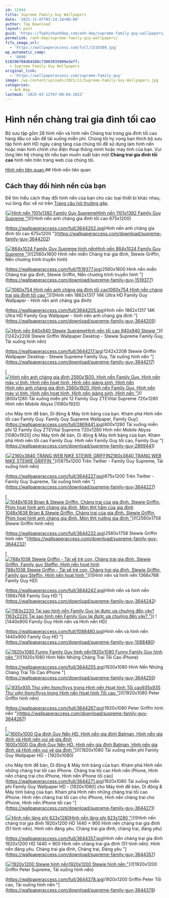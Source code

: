 ```yaml
---
id: 31944
title: Supreme Family Guy Wallpapers
date: '2021-11-07T03:14:18+00:00'
author: Top Download
layout: post
guid: 'https://Tophinhanhdep.com/anh-dep/supreme-family-guy-wallpapers/'
permalink: /anh-dep/supreme-family-guy-wallpapers/
fifu_image_url:
  - 'https://wallpaperaccess.com/full/1519389.jpg'
wp_automatic_camp:
  - '8098'
510296f88d84588c73003935009e5eff:
  - Supreme Family Guy Wallpapers
original_link:
  - 'https://wallpaperaccess.com/supreme-family-guy'
image: /wp-content/uploads/2021/11/Supreme-Family-Guy-Wallpapers.jpg
categories:
  - Ảnh Đẹp
lastmod: '2025-03-12T07:08:04.102Z'
---
```

# Hình nền chàng trai gia đình tối cao

Bộ sưu tập gồm 28 hình nền và hình nền Chàng trai trong gia đình tối cao hàng đầu có sẵn để tải xuống miễn phí. Chúng tôi hy vọng bạn thích bộ sưu tập hình ảnh HD ngày càng tăng của chúng tôi để sử dụng làm hình nền hoặc màn hình chính cho điện thoại thông minh hoặc máy tính của bạn. Vui lòng liên hệ chúng tôi nếu bạn muốn xuất bản một **Chàng trai gia đình tối cao** hình nền trên trang web của chúng tôi.

[Hình nền liên quan ](#related) ## Hình nền liên quan

## Cách thay đổi hình nền của bạn

Để tìm hiểu cách thay đổi hình nền của bạn cho các loại thiết bị khác nhau, vui lòng đọc về nó trên [Trang câu hỏi thường gặp](https://tophinhanhdep.com/faq/).

  
[[![Hình nền 1101x1392 Family Guy Supreme](https://wallpaperaccess.com/full/1519389.jpg)Hình nền 1101x1392 Family Guy Supreme "](https://wallpaperaccess.com/download/supreme-family-guy-1519389)](![Hình nền anh chàng gia đình tối cao 675x1200)

(https://wallpaperaccess.com/full/3644202.jpg)Hình nền anh chàng gia đình tối cao 675x1200 "](https://wallpaperaccess.com/download/supreme-family-guy-3644202)

[[![864x1024 Family Guy Supreme hình nền](https://wallpaperaccess.com/full/2013968.jpg)Hình nền 864x1024 Family Guy Supreme "](https://wallpaperaccess.com/download/supreme-family-guy-2013968)](![2560x1600 Hình nền miễn Chàng trai gia đình, Stewie Griffin, Nền chương trình truyền hình)

(https://wallpaperaccess.com/full/1519377.jpg)2560x1600 Hình nền miễn Chàng trai gia đình, Stewie Griffin, Nền chương trình truyền hình "](https://wallpaperaccess.com/download/supreme-family-guy-1519377)

[[![1060x754 Hình nền anh chàng gia đình tối cao](https://wallpaperaccess.com/full/3644204.png)1060x754 Hình nền chàng trai gia đình tối cao "](https://wallpaperaccess.com/download/supreme-family-guy-3644204)](![Hình nền 1862x1317 14K Ultra HD Family Guy Wallpaper - Hình nền anh chàng gia đình)

(https://wallpaperaccess.com/full/3644205.jpg)Hình nền 1862x1317 14K Ultra HD Family Guy Wallpaper - hình nền anh chàng gia đình "](https://wallpaperaccess.com/download/supreme-family-guy-3644205)

[[![Hình nền 940x940 Stewie Supreme](https://wallpaperaccess.com/full/2210686.jpg)Hình nền tối cao 940x940 Stewie "](https://wallpaperaccess.com/download/supreme-family-guy-2210686)](![1242x2208 Stewie Griffin Wallpaper Desktop - Stewie Supreme Family Guy, Tải xuống hình nền)

(https://wallpaperaccess.com/full/3644217.jpg)1242x2208 Stewie Griffin Wallpaper Desktop - Stewie Supreme Family Guy, Tải xuống hình nền "](https://wallpaperaccess.com/download/supreme-family-guy-3644217)

[[![Hình nền anh chàng gia đình 2560x1920.  Hình nền Family Guy.  Hình nền máy vi tính.  Hình nền hoạt hình, Hình nền giáng sinh, Hình nền](https://wallpaperaccess.com/full/1088483.jpg)Hình nền anh chàng gia đình 2560x1920. Hình nền Family Guy. Hình nền máy vi tính. Hình nền hoạt hình, Hình nền giáng sinh, Hình nền "](https://wallpaperaccess.com/download/supreme-family-guy-1088483)](![800x1280 Tải xuống miễn phí 12 Family Guy ZTEVital Supreme 720x1280 Hình nền Mobile Abyss [1080x1920)

 cho Máy tính để bàn, Di động & Máy tính bảng của bạn.  Khám phá Hình nền tối cao Family Guy.  Family Guy Supreme Wallpaper, Family Guy](https://wallpaperaccess.com/full/2869441.jpg)800x1280 Tải xuống miễn phí 12 Family Guy ZTEVital Supreme 720x1280 Hình nền Mobile Abyss \[1080x1920\] cho Máy tính để bàn, Di động &amp; Máy tính bảng của bạn. Khám phá Hình nền tối cao Family Guy. Hình nền Family Guy tối cao, Family Guy "](https://wallpaperaccess.com/download/supreme-family-guy-2869441)

[[![2160x3840 TRANG WEB NIKE STEWIE GRIFFIN](https://wallpaperaccess.com/full/3644224.jpg)2160x3840 TRANG WEB NIKE STEWIE GRIFFIN "](https://wallpaperaccess.com/download/supreme-family-guy-3644224)](![675x1200 Trên Twitter - Family Guy Supreme, Tải xuống hình nền)

(https://wallpaperaccess.com/full/3644227.jpg)675x1200 Trên Twitter - Family Guy Supreme, Tải xuống hình nền "](https://wallpaperaccess.com/download/supreme-family-guy-3644227)

[[![1048x1638 Brian & Stewie Griffin, Chàng trai của gia đình.  Stewie Griffin, Phim hoạt hình anh chàng gia đình, Món thịt hầm của gia đình](https://wallpaperaccess.com/full/3644231.jpg)1048x1638 Brian &amp; Stewie Griffin, Chàng trai của gia đình. Stewie Griffin, Phim hoạt hình anh chàng gia đình, Món thịt nướng gia đình "](https://wallpaperaccess.com/download/supreme-family-guy-3644231)](![2560x1758 Stewie Griffin hình nền)

(https://wallpaperaccess.com/full/3644232.jpg)2560x1758 Stewie Griffin hình nền "](https://wallpaperaccess.com/download/supreme-family-guy-3644232)

[[![788x1038 Stewie Griffin - Tài xế trẻ con, Chàng trai gia đình.  Stewie Griffin, Family guy Steffin, Hình nền hoạt hình](https://wallpaperaccess.com/full/3644237.jpg)788x1038 Stewie Griffin - Tài xế trẻ con, Chàng trai gia đình. Stewie Griffin, Family guy Steffin, Hình nền hoạt hình "](https://wallpaperaccess.com/download/supreme-family-guy-3644237)](![Hình nền và hình nền 1366x768 Family Guy HD)

(https://wallpaperaccess.com/full/3644242.jpg)Hình nền và hình nền 1366x768 Family Guy HD "](https://wallpaperaccess.com/download/supreme-family-guy-3644242)

[[![1163x2220 Tại sao hình nền Family Guy lại được ưa chuộng đến vậy?](https://wallpaperaccess.com/full/3644245.jpg)1163x2220 Tại sao hình nền Family Guy lại được ưa chuộng đến vậy? "](https://wallpaperaccess.com/download/supreme-family-guy-3644245)]( ![1440x900 Family Guy Hình nền và Hình nền HD)

(https://wallpaperaccess.com/full/1088480.jpg)Hình nền và hình nền 1440x900 Family Guy HD "](https://wallpaperaccess.com/download/supreme-family-guy-1088480)

[[![1920x1080 Funny Family Guy hình nền](https://wallpaperaccess.com/full/3644250.jpg)1920x1080 Funny Family Guy hình nền "](https://wallpaperaccess.com/download/supreme-family-guy-3644250)](![1920x1080 Hình Nền Những Chàng Trai Tối Cao iPhone)

(https://wallpaperaccess.com/full/3644255.jpg)1920x1080 Hình Nền Những Chàng Trai Tối Cao iPhone "](https://wallpaperaccess.com/download/supreme-family-guy-3644255)

[[![935x935 Thư viện Itsmcflyys trong Hình nền Hoạt hình Tối cao](https://wallpaperaccess.com/full/219854.jpg)935x935 Thư viện Itsmcflyys trong Hình nền Hoạt hình Tối cao "](https://wallpaperaccess.com/download/supreme-family-guy-219854)](![1920x1080 Peter Griffin hình nền)

(https://wallpaperaccess.com/full/3644267.jpg)1920x1080 Peter Griffin hình nền "](https://wallpaperaccess.com/download/supreme-family-guy-3644267)

[[![1600x1000 Gia đình Guy Nền HD.  Hình nền gia đình Batman, Hình nền gia đình và Hình nền vui vẻ gia đình](https://wallpaperaccess.com/full/3644268.jpg)1600x1000 Gia đình Guy Nền HD. Hình nền gia đình Batman, Hình nền gia đình và Hình nền vui vẻ gia đình "](https://wallpaperaccess.com/download/supreme-family-guy-3644268)](![1920x1080 Tải xuống miễn phí Family Guy Wallpaper HD - [1920x1080)

 cho Máy tính để bàn, Di động & Máy tính bảng của bạn.  Khám phá Hình nền những chàng trai tối cao iPhone.  Chàng trai tối cao Hình nền iPhone, Hình nền chàng trai cho iPhone, Hình nền iPhone tối cao](https://wallpaperaccess.com/full/3644271.jpg)1920x1080 Tải xuống miễn phí Family Guy Wallpaper HD - \[1920x1080\] cho Máy tính để bàn, Di động &amp; Máy tính bảng của bạn. Khám phá Hình nền những chàng trai tối cao iPhone. Hình nền chàng trai tối cao cho iPhone, Hình nền chàng trai cho iPhone, Hình nền iPhone tối cao "](https://wallpaperaccess.com/download/supreme-family-guy-3644271)

[[![Hình nền lãng phí 623x1280](https://wallpaperaccess.com/full/3644336.jpg)Hình nền lãng phí 623x1280 "](https://wallpaperaccess.com/download/supreme-family-guy-3644336)](![Hình nền chàng trai gia đình 1920x1200 HD 1440 × 900 Hình nền chàng trai gia đình (51 hình nền).  Hình nền đáng yêu.  Chàng trai gia đình, chàng trai, đáng yêu)

(https://wallpaperaccess.com/full/3644357.jpg)Hình nền chàng trai gia đình 1920x1200 HD 1440 × 900 Hình nền chàng trai gia đình (51 hình nền). Hình nền đáng yêu. Chàng trai gia đình, Chàng trai, Đáng yêu "](https://wallpaperaccess.com/download/supreme-family-guy-3644357)

[[![1920x1200 Stewie hình nền](https://wallpaperaccess.com/full/3644361.jpg)1920x1200 Stewie hình nền "](https://wallpaperaccess.com/download/supreme-family-guy-3644361)](![1920x1200 Griffin Peter Supreme, Tải xuống hình nền)

(https://wallpaperaccess.com/full/3644378.jpg)1920x1200 Griffin Peter Tối cao, Tải xuống hình nền "](https://wallpaperaccess.com/download/supreme-family-guy-3644378)
